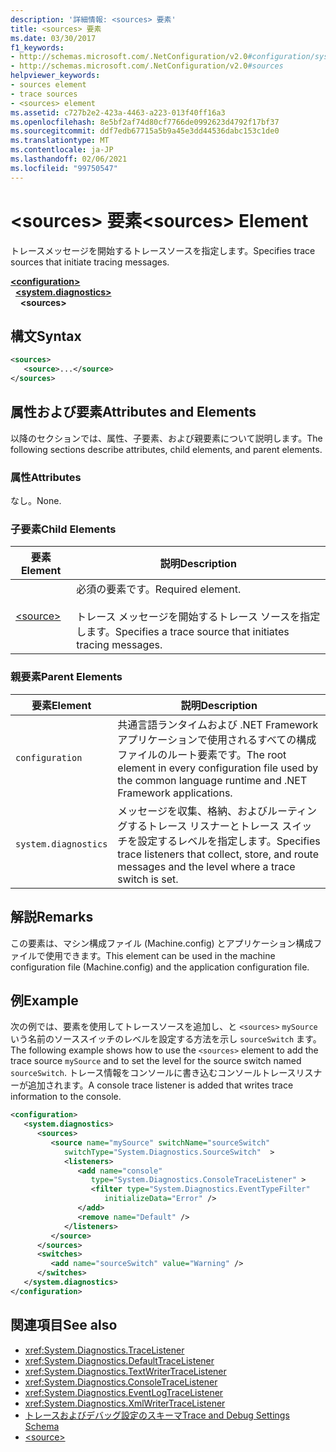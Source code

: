 ```yaml
---
description: '詳細情報: <sources> 要素'
title: <sources> 要素
ms.date: 03/30/2017
f1_keywords:
- http://schemas.microsoft.com/.NetConfiguration/v2.0#configuration/system.diagnostics/sources
- http://schemas.microsoft.com/.NetConfiguration/v2.0#sources
helpviewer_keywords:
- sources element
- trace sources
- <sources> element
ms.assetid: c727b2e2-423a-4463-a223-013f40ff16a3
ms.openlocfilehash: 8e5bf2af74d80cf7766de0992623d4792f17bf37
ms.sourcegitcommit: ddf7edb67715a5b9a45e3dd44536dabc153c1de0
ms.translationtype: MT
ms.contentlocale: ja-JP
ms.lasthandoff: 02/06/2021
ms.locfileid: "99750547"
---
```

# <a name="sources-element"></a><span data-ttu-id="5faf1-103">\<sources> 要素</span><span class="sxs-lookup"><span data-stu-id="5faf1-103">\<sources> Element</span></span>

<span data-ttu-id="5faf1-104">トレースメッセージを開始するトレースソースを指定します。</span><span class="sxs-lookup"><span data-stu-id="5faf1-104">Specifies trace sources that initiate tracing messages.</span></span>  

[**\<configuration>**](../configuration-element.md)\
&nbsp;&nbsp;[**\<system.diagnostics>**](system-diagnostics-element.md)\
&nbsp;&nbsp;&nbsp;&nbsp;**\<sources>**

## <a name="syntax"></a><span data-ttu-id="5faf1-105">構文</span><span class="sxs-lookup"><span data-stu-id="5faf1-105">Syntax</span></span>  
  
```xml  
<sources>  
   <source>...</source>  
</sources>  
```  
  
## <a name="attributes-and-elements"></a><span data-ttu-id="5faf1-106">属性および要素</span><span class="sxs-lookup"><span data-stu-id="5faf1-106">Attributes and Elements</span></span>  

 <span data-ttu-id="5faf1-107">以降のセクションでは、属性、子要素、および親要素について説明します。</span><span class="sxs-lookup"><span data-stu-id="5faf1-107">The following sections describe attributes, child elements, and parent elements.</span></span>  
  
### <a name="attributes"></a><span data-ttu-id="5faf1-108">属性</span><span class="sxs-lookup"><span data-stu-id="5faf1-108">Attributes</span></span>  

 <span data-ttu-id="5faf1-109">なし。</span><span class="sxs-lookup"><span data-stu-id="5faf1-109">None.</span></span>  
  
### <a name="child-elements"></a><span data-ttu-id="5faf1-110">子要素</span><span class="sxs-lookup"><span data-stu-id="5faf1-110">Child Elements</span></span>  
  
|<span data-ttu-id="5faf1-111">要素</span><span class="sxs-lookup"><span data-stu-id="5faf1-111">Element</span></span>|<span data-ttu-id="5faf1-112">説明</span><span class="sxs-lookup"><span data-stu-id="5faf1-112">Description</span></span>|  
|-------------|-----------------|  
|[\<source>](source-element.md)|<span data-ttu-id="5faf1-113">必須の要素です。</span><span class="sxs-lookup"><span data-stu-id="5faf1-113">Required element.</span></span><br /><br /> <span data-ttu-id="5faf1-114">トレース メッセージを開始するトレース ソースを指定します。</span><span class="sxs-lookup"><span data-stu-id="5faf1-114">Specifies a trace source that initiates tracing messages.</span></span>|  
  
### <a name="parent-elements"></a><span data-ttu-id="5faf1-115">親要素</span><span class="sxs-lookup"><span data-stu-id="5faf1-115">Parent Elements</span></span>  
  
|<span data-ttu-id="5faf1-116">要素</span><span class="sxs-lookup"><span data-stu-id="5faf1-116">Element</span></span>|<span data-ttu-id="5faf1-117">説明</span><span class="sxs-lookup"><span data-stu-id="5faf1-117">Description</span></span>|  
|-------------|-----------------|  
|`configuration`|<span data-ttu-id="5faf1-118">共通言語ランタイムおよび .NET Framework アプリケーションで使用されるすべての構成ファイルのルート要素です。</span><span class="sxs-lookup"><span data-stu-id="5faf1-118">The root element in every configuration file used by the common language runtime and .NET Framework applications.</span></span>|  
|`system.diagnostics`|<span data-ttu-id="5faf1-119">メッセージを収集、格納、およびルーティングするトレース リスナーとトレース スイッチを設定するレベルを指定します。</span><span class="sxs-lookup"><span data-stu-id="5faf1-119">Specifies trace listeners that collect, store, and route messages and the level where a trace switch is set.</span></span>|  
  
## <a name="remarks"></a><span data-ttu-id="5faf1-120">解説</span><span class="sxs-lookup"><span data-stu-id="5faf1-120">Remarks</span></span>  

 <span data-ttu-id="5faf1-121">この要素は、マシン構成ファイル (Machine.config) とアプリケーション構成ファイルで使用できます。</span><span class="sxs-lookup"><span data-stu-id="5faf1-121">This element can be used in the machine configuration file (Machine.config) and the application configuration file.</span></span>  
  
## <a name="example"></a><span data-ttu-id="5faf1-122">例</span><span class="sxs-lookup"><span data-stu-id="5faf1-122">Example</span></span>  

 <span data-ttu-id="5faf1-123">次の例では、要素を使用してトレースソースを追加し、と `<sources>` `mySource` いう名前のソーススイッチのレベルを設定する方法を示し `sourceSwitch` ます。</span><span class="sxs-lookup"><span data-stu-id="5faf1-123">The following example shows how to use the `<sources>` element to add the trace source `mySource` and to set the level for the source switch named `sourceSwitch`.</span></span> <span data-ttu-id="5faf1-124">トレース情報をコンソールに書き込むコンソールトレースリスナーが追加されます。</span><span class="sxs-lookup"><span data-stu-id="5faf1-124">A console trace listener is added that writes trace information to the console.</span></span>  
  
```xml  
<configuration>  
   <system.diagnostics>  
      <sources>  
         <source name="mySource" switchName="sourceSwitch"
            switchType="System.Diagnostics.SourceSwitch"  >  
            <listeners>  
               <add name="console"
                  type="System.Diagnostics.ConsoleTraceListener" >  
                  <filter type="System.Diagnostics.EventTypeFilter"
                     initializeData="Error" />  
               </add>  
               <remove name="Default" />  
            </listeners>  
         </source>  
      </sources>  
      <switches>  
         <add name="sourceSwitch" value="Warning" />  
      </switches>
   </system.diagnostics>
</configuration>  
```  
  
## <a name="see-also"></a><span data-ttu-id="5faf1-125">関連項目</span><span class="sxs-lookup"><span data-stu-id="5faf1-125">See also</span></span>

- <xref:System.Diagnostics.TraceListener>
- <xref:System.Diagnostics.DefaultTraceListener>
- <xref:System.Diagnostics.TextWriterTraceListener>
- <xref:System.Diagnostics.ConsoleTraceListener>
- <xref:System.Diagnostics.EventLogTraceListener>
- <xref:System.Diagnostics.XmlWriterTraceListener>
- [<span data-ttu-id="5faf1-126">トレースおよびデバッグ設定のスキーマ</span><span class="sxs-lookup"><span data-stu-id="5faf1-126">Trace and Debug Settings Schema</span></span>](index.md)
- [\<source>](source-element.md)
